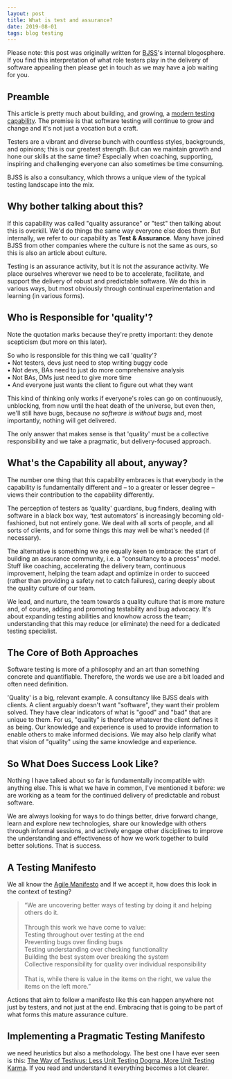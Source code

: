 ```yaml
---
layout: post
title: What is test and assurance?
date: 2019-08-01
tags: blog testing
---
```


Please note: this post was originally written for [BJSS](https://bjss.com)'s internal blogosphere. If you find this interpretation of what role testers play in the delivery of software appealing then please get in touch as we may have a job waiting for you.

## Preamble
This article is pretty much about building, and growing, a [modern testing capability](https://moderntesting.org). The premise is that software testing will continue to grow and change and it's not just a vocation but a craft.

Testers are a vibrant and diverse bunch with countless styles, backgrounds, and opinions; this is our greatest strength. But can we maintain growth and hone our skills at the same time? Especially when coaching, supporting, inspiring and challenging everyone can also sometimes be time consuming.

BJSS is also a consultancy, which throws a unique view of the typical testing landscape into the mix.

## Why bother talking about this?
If this capability was called "quality assurance" or "test" then talking about this is overkill. We'd do things the same way everyone else does them. But internally, we refer to our capability as **Test & Assurance**. Many have joined BJSS from other companies where the culture is not the same as ours, so this is also an article about culture.

Testing is an assurance activity, but it is not *the* assurance activity. We place ourselves wherever we need to be to accelerate, facilitate, and support the delivery of robust and predictable software. We do this in various ways, but most obviously through continual experimentation and learning (in various forms).

## Who is Responsible for 'quality'?
Note the quotation marks because they're pretty important: they denote scepticism (but more on this later).

So who is responsible for this thing we call 'quality'?
<br>•	Not testers, devs just need to stop writing buggy code<br>•	Not devs, BAs need to just do more comprehensive analysis<br>•	Not BAs, DMs just need to give more time<br>•	And everyone just wants the client to figure out what they want

This kind of thinking only works if everyone's roles can go on continuously, unblocking, from now until the heat death of the universe, but even then, we'll still have bugs, because _no software is without bugs_ and, most importantly, nothing will get delivered.

The only answer that makes sense is that 'quality' must be a collective responsibility and we take a pragmatic, but delivery-focused approach.

## What's the Capability all about, anyway?
The number one thing that this capability embraces is that everybody in the capability is fundamentally different and – to a greater or lesser degree – views their contribution to the capability differently.

The perception of testers as ‘quality' guardians, bug finders, dealing with software in a black box way, ‘test automators’ is increasingly becoming old-fashioned, but not entirely gone. We deal with all sorts of people, and all sorts of clients, and for some things this may well be what's needed (if necessary).

The alternative is something we are equally keen to embrace: the start of building an assurance community, i.e. a "consultancy to a process" model. Stuff like coaching, accelerating the delivery team, continuous improvement, helping the team adapt and optimize in order to succeed (rather than providing a safety net to catch failures), caring deeply about the quality culture of our team.

We lead, and nurture, the team towards a quality culture that is more mature and, of course, adding and promoting testability and bug advocacy. It's about expanding testing abilities and knowhow across the team; understanding that this may reduce (or eliminate) the need for a dedicated testing specialist.

## The Core of Both Approaches
Software testing is more of a philosophy and an art than something concrete and quantifiable. Therefore, the words we use are a bit loaded and often need definition.

'Quality' is a big, relevant example. A consultancy like BJSS deals with clients. A client arguably doesn't want "software", they want their problem solved. They have clear indicators of what is "good" and "bad" that are unique to them. For us, "quality" is therefore whatever the client defines it as being. Our knowledge and experience is used to provide information to enable others to make informed decisions. We may also help clarify what that vision of "quality" using the same knowledge and experience.

## So What Does Success Look Like?
Nothing I have talked about so far is fundamentally incompatible with anything else. This is what we have in common, I've mentioned it before: we are working as a team for the continued delivery of predictable and robust software.

We are always looking for ways to do things better, drive forward change, learn and explore new technologies, share our knowledge with others through informal sessions, and actively engage other disciplines to improve the understanding and effectiveness of how we work together to build better solutions. That is success.

## A Testing Manifesto
We all know the [Agile Manifesto](https://agilemanifesto.org/) and If we accept it, how does this look in the context of testing?

> “We are uncovering better ways of testing by doing it and helping others do it.<br><br>Through this work we have come to value:<br>Testing throughout over testing at the end<br>Preventing bugs over finding bugs<br>Testing understanding over checking functionality<br>Building the best system over breaking the system<br>Collective responsibility for quality over individual responsibility<br><br>That is, while there is value in the items on the right, we value the items on the left more.”

Actions that aim to follow a manifesto like this can happen anywhere not just by testers, and not just at the end. Embracing that is going to be part of what forms this mature assurance culture.

## Implementing a Pragmatic Testing Manifesto
we need heuristics but also a methodology. The best one I have ever seen is this: [The Way of Testivus: Less Unit Testing Dogma, More Unit Testing Karma](https://web.archive.org/web/20170908010541/http:/www.agitar.com/downloads/TheWayOfTestivus.pdf). If you read and understand it everything becomes a lot clearer.